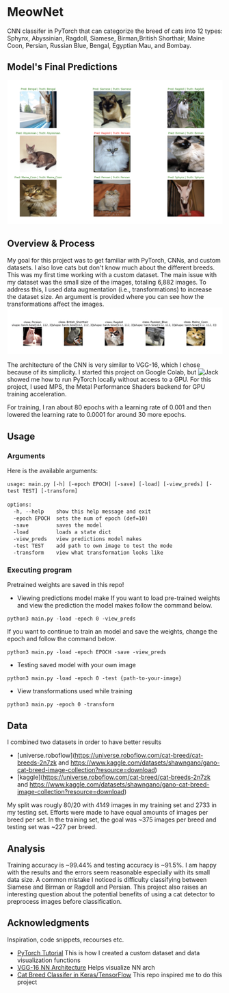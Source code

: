 # MeowNet

CNN classifer in PyTorch that can categorize the breed of cats into 12 types: Sphynx, Abyssinian, Ragdoll, Siamese, Birman,British Shorthair, Maine Coon, Persian, Russian Blue, Bengal, Egyptian Mau, and Bombay.

## Model's Final Predictions
![model-preds.png](assets/model_predictions.png)

## Overview & Process 

My goal for this project was to get familiar with PyTorch, CNNs, and custom datasets. I also love cats but don't know much about the different breeds. This was my first time working with a custom dataset. The main issue with my dataset was the small size of the images, totaling 6,882 images. To address this, I used data augmentation (i.e., transformations) to increase the dataset size. An argument is provided where you can see how the transformations affect the images.
![tranformations.png](assets/transformation_MeowNet.png)

The architecture of the CNN is very similar to VGG-16, which I chose because of its simplicity. I started this project on Google Colab, but ![Jack](https://github.com/J-Mango-19) showed me how to run PyTorch locally without access to a GPU. For this project, I used MPS, the Metal Performance Shaders backend for GPU training acceleration.

For training, I ran about 80 epochs with a learning rate of 0.001 and then lowered the learning rate to 0.0001 for around 30 more epochs.

## Usage

### Arguments

Here is the available arguments:
```
usage: main.py [-h] [-epoch EPOCH] [-save] [-load] [-view_preds] [-test TEST] [-transform]

options:
  -h, --help    show this help message and exit
  -epoch EPOCH  sets the num of epoch (def=10)
  -save         saves the model
  -load         loads a state dict
  -view_preds   view predictions model makes
  -test TEST    add path to own image to test the mode
  -transform    view what transformation looks like
```


### Executing program

Pretrained weights are saved in this repo!

* Viewing predictions model make
If you want to load pre-trained weights and view the prediction the model makes follow the command below. 
```
python3 main.py -load -epoch 0 -view_preds
```
If you want to continue to train an model and save the weights, change the epoch and follow the command below.
```
python3 main.py -load -epoch EPOCH -save -view_preds
```
* Testing saved model with your own image
```
python3 main.py -load -epoch 0 -test {path-to-your-image}
```
* View transformations used while training
```
python3 main.py -epoch 0 -transform
```
## Data
I combined two datasets in order to have better results
* [universe.roboflow](https://universe.roboflow.com/cat-breed/cat-breeds-2n7zk and https://www.kaggle.com/datasets/shawngano/gano-cat-breed-image-collection?resource=download)
* [kaggle](https://universe.roboflow.com/cat-breed/cat-breeds-2n7zk and https://www.kaggle.com/datasets/shawngano/gano-cat-breed-image-collection?resource=download)

My split was rougly 80/20 with 4149 images in my training set and 2733 in my testing set. Efforts were made to have equal amounts of images per breed per set. In the training set, the goal was ~375 images per breed and testing set was ~227 per breed. 

## Analysis

Training accuracy is ~99.44% and testing accuracy is ~91.5%. I am happy with the results and the errors seem reasonable especially with its small data size. A common mistake I noticed is difficulty classifying between Siamese and Birman or Ragdoll and Persian. This project also raises an interesting question about the potential benefits of using a cat detector to preprocess images before classification.  

## Acknowledgments

Inspiration, code snippets, recourses etc.
* [PyTorch Tutorial](https://youtu.be/Z_ikDlimN6A?si=qe1jZp6Km5sN1j92) This is how I created a custom dataset and data visualization functions 
* [VGG-16 NN Architecture](https://github.com/kennethleungty/Neural-Network-Architecture-Diagrams) Helps visualize NN arch
* [Cat Breed Classifer in Keras/TensorFlow](https://github.com/immohann/Cat-Breed-Classifier/blob/master/Cat-Breed-Classifier.ipynb) This repo inspired me to do this project
